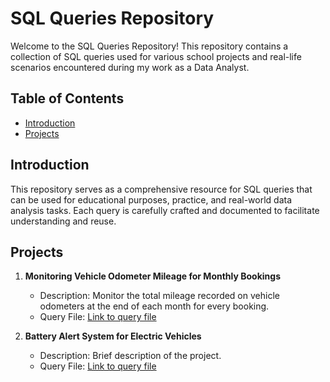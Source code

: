 # SQL Queries Repository

Welcome to the SQL Queries Repository! This repository contains a collection of SQL queries used for various school projects and real-life scenarios encountered during my work as a Data Analyst.

## Table of Contents

- [Introduction](#introduction)
- [Projects](#projects)

## Introduction

This repository serves as a comprehensive resource for SQL queries that can be used for educational purposes, practice, and real-world data analysis tasks. Each query is carefully crafted and documented to facilitate understanding and reuse.

## Projects

1. **Monitoring Vehicle Odometer Mileage for Monthly Bookings**
   - Description: Monitor the total mileage recorded on vehicle odometers at the end of each month for every booking.
   - Query File: [Link to query file](Project_1_Monitoring_Vehicle_Odometer_Mileage.md)
   
2. **Battery Alert System for Electric Vehicles**
   - Description: Brief description of the project.
   - Query File: [Link to query file](Project_2_Battery_Alert_System_for_Electric_Vehicles.md)


